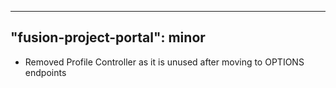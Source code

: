 
---
"fusion-project-portal": minor
--- 
- Removed Profile Controller as it is unused after moving to OPTIONS endpoints
